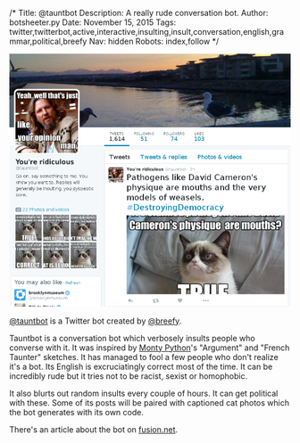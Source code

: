 /*
Title: @tauntbot
Description: A really rude conversation bot.
Author: botsheeter.py
Date: November 15, 2015
Tags: twitter,twitterbot,active,interactive,insulting,insult,conversation,english,grammar,political,breefy
Nav: hidden
Robots: index,follow
*/

[![](/content/bots/twitterbots/images/tauntbot.png)](https://twitter.com/tauntbot)

[@tauntbot](https://twitter.com/tauntbot) is a Twitter bot created by [@breefy](https://twitter.com/breefy). 

Tauntbot is a conversation bot which verbosely insults people who converse with it. It was inspired by [Monty Python](https://en.wikipedia.org/wiki/Monty_Python)'s "Argument" and "French Taunter" sketches. It has managed to fool a few people who don't realize it's a bot. Its English is excruciatingly correct most of the time. It can be incredibly rude but it tries not to be racist, sexist or homophobic.

It also blurts out random insults every couple of hours. It can get political with these. Some of its posts will be paired with captioned cat photos which the bot generates with its own code. 

There's an article about the bot on [fusion.net](http://fusion.net/story/208920/tauntbot-twitter-bot-insults-you/).
